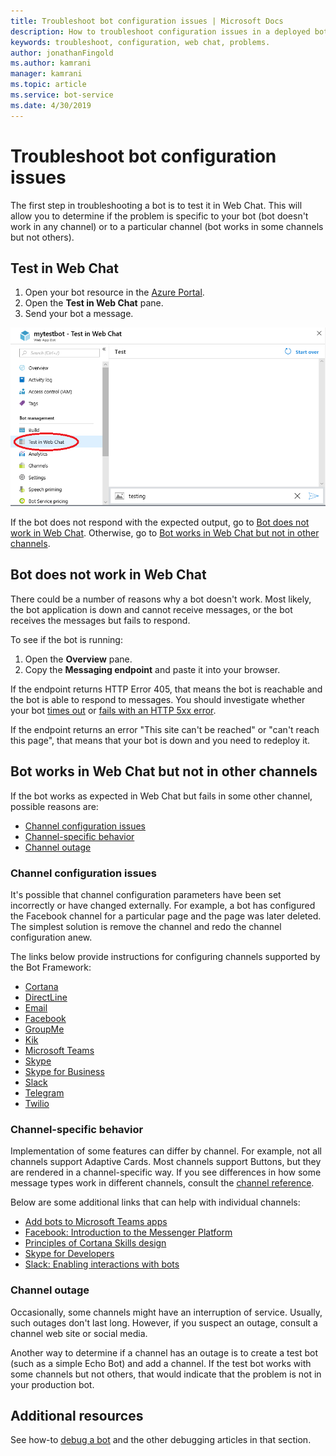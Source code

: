 ```yaml
---
title: Troubleshoot bot configuration issues | Microsoft Docs
description: How to troubleshoot configuration issues in a deployed bot.
keywords: troubleshoot, configuration, web chat, problems.
author: jonathanFingold
ms.author: kamrani
manager: kamrani
ms.topic: article
ms.service: bot-service
ms.date: 4/30/2019
---
```


# Troubleshoot bot configuration issues

The first step in troubleshooting a bot is to test it in Web Chat. This will allow you to determine if the problem is specific to your bot (bot doesn't work in any channel) or to a particular channel (bot works in some channels but not others).

## Test in Web Chat

1. Open your bot resource in the [Azure Portal](http://portal.azure.com/).
1. Open the **Test in Web Chat** pane.
1. Send your bot a message.

![Test In Web Chat](./media/test-in-webchat.png)

If the bot does not respond with the expected output, go to [Bot does not work in Web Chat](#bot-does-not-work-in-web-chat). Otherwise, go to [Bot works in Web Chat but not in other channels](#bot-works-in-web-chat-but-not-in-other-channels).

## Bot does not work in Web Chat

There could be a number of reasons why a bot doesn't work. Most likely, the bot application is down and cannot receive messages, or the bot receives the messages but fails to respond.

To see if the bot is running:

1. Open the **Overview** pane.
1. Copy the **Messaging endpoint** and paste it into your browser.

If the endpoint returns HTTP Error 405, that means the bot is reachable and the bot is able to respond to messages. You should investigate whether your bot [times out](https://github.com/daveta/analytics/blob/master/troubleshooting_timeout.md) or [fails with an HTTP 5xx error](bot-service-troubleshoot-500-errors.md).

If the endpoint returns an error "This site can't be reached" or "can't reach this page", that means that your bot is down and you need to redeploy it.

## Bot works in Web Chat but not in other channels

If the bot works as expected in Web Chat but fails in some other channel, possible reasons are:

- [Channel configuration issues](#channel-configuration-issues)
- [Channel-specific behavior](#channel-specific-behavior)
- [Channel outage](#channel-outage)

### Channel configuration issues

It's possible that channel configuration parameters have been set incorrectly or have changed externally. For example, a bot has configured the Facebook channel for a particular page and the page was later deleted. The simplest solution is remove the channel and redo the channel configuration anew.

The links below provide instructions for configuring channels supported by the Bot Framework:

- [Cortana](bot-service-channel-connect-cortana.md)
- [DirectLine](bot-service-channel-connect-directline.md)
- [Email](bot-service-channel-connect-email.md)
- [Facebook](bot-service-channel-connect-facebook.md)
- [GroupMe](bot-service-channel-connect-groupme.md)
- [Kik](bot-service-channel-connect-kik.md)
- [Microsoft Teams](https://docs.microsoft.com/microsoftteams/platform/concepts/bots/bots-overview)
- [Skype](bot-service-channel-connect-skype.md)
- [Skype for Business](bot-service-channel-connect-skypeforbusiness.md)
- [Slack](bot-service-channel-connect-slack.md)
- [Telegram](bot-service-channel-connect-telegram.md)
- [Twilio](bot-service-channel-connect-twilio.md)

### Channel-specific behavior

Implementation of some features can differ by channel. For example, not all channels support Adaptive Cards. Most channels support Buttons, but they are rendered in a channel-specific way. If you see differences in how some message types work in different channels, consult the [channel reference](bot-service-channels-reference.md).

Below are some additional links that can help with individual channels:

- [Add bots to Microsoft Teams apps](https://docs.microsoft.com/microsoftteams/platform/concepts/bots/bots-overview)
- [Facebook: Introduction to the Messenger Platform](https://developers.facebook.com/docs/messenger-platform/introduction)
- [Principles of Cortana Skills design](https://docs.microsoft.com/cortana/skills/design-principles)
- [Skype for Developers](https://dev.skype.com/bots)
- [Slack: Enabling interactions with bots](https://api.slack.com/bot-users)

### Channel outage

Occasionally, some channels might have an interruption of service. Usually, such outages don't last long. However, if you suspect an outage, consult a channel web site or social media.

Another way to determine if a channel has an outage is to create a test bot (such as a simple Echo Bot) and add a channel. If the test bot works with some channels but not others, that would indicate that the problem is not in your production bot.

## Additional resources

See how-to [debug a bot](bot-service-debug-bot.md) and the other debugging articles in that section.